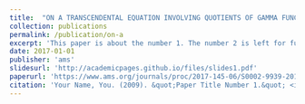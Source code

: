```yaml
---
title:  "ON A TRANSCENDENTAL EQUATION INVOLVING QUOTIENTS OF GAMMA FUNCTIONS"
collection: publications
permalink: /publication/on-a
excerpt: 'This paper is about the number 1. The number 2 is left for future work.'
date: 2017-01-01
publisher: 'ams'
slidesurl: 'http://academicpages.github.io/files/slides1.pdf'
paperurl: 'https://www.ams.org/journals/proc/2017-145-06/S0002-9939-2016-13408-4/'
citation: 'Your Name, You. (2009). &quot;Paper Title Number 1.&quot; <i>Journal 1</i>. 1(1).'
---
```


